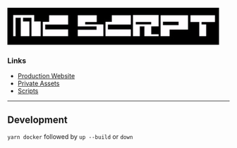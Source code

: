 ![](static/images/logo-static.jpg)

### Links
- [Production Website](https://mc.scrpt.live)
- [Private Assets](/private)
- [Scripts](/src/scripts)

---

## Development

`yarn docker` followed by `up --build` or `down`